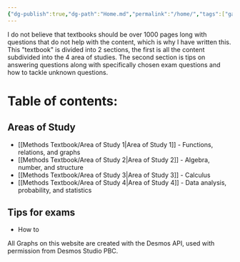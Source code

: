 ```yaml
---
{"dg-publish":true,"dg-path":"Home.md","permalink":"/home/","tags":["gardenEntry"]}
---
```


<meta name='twitter:card' content='summary' />
<meta name='twitter:site' content='https://math-methods.vercel.app' />
<meta name='twitter:title' content='Home' />
<meta name='twitter:description' content='Math Methods' />
<meta name='twitter:image' content='https://raw.githubusercontent.com/zai1208/math-methods/refs/heads/main/src/site/favicon.png' />


I do not believe that textbooks should be over 1000 pages long with questions that do not help with the content, which is why I have written this. This "textbook" is divided into 2 sections, the first is all the content subdivided into the 4 area of studies. The second section is tips on answering questions along with specifically chosen exam questions and how to tackle unknown questions.

# Table of contents:
## Areas of Study
- [[Methods Textbook/Area of Study 1\|Area of Study 1]] - Functions, relations, and graphs
- [[Methods Textbook/Area of Study 2\|Area of Study 2]] - Algebra, number, and structure 
- [[Methods Textbook/Area of Study 3\|Area of Study 3]] - Calculus
- [[Methods Textbook/Area of Study 4\|Area of Study 4]] - Data analysis, probability, and statistics

## Tips for exams
- How to 



All Graphs on this website are created with the Desmos API, used with permission from Desmos Studio PBC.
